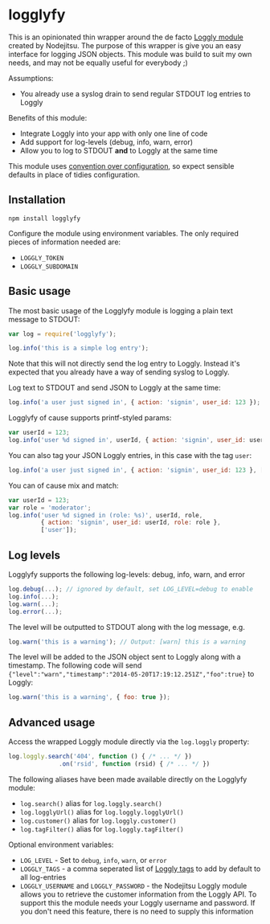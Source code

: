 # logglyfy

This is an opinionated thin wrapper around the de facto [Loggly module](https://github.com/nodejitsu/node-loggly) created by Nodejitsu. The purpose of this wrapper is give you an easy interface for logging JSON objects. This module was build to suit my own needs, and may not be equally useful for everybody ;)

Assumptions:

* You already use a syslog drain to send regular STDOUT log entries to Loggly

Benefits of this module:

* Integrate Loggly into your app with only one line of code
* Add support for log-levels (debug, info, warn, error)
* Allow you to log to STDOUT **and** to Loggly at the same time

This module uses [convention over configuration](http://en.wikipedia.org/wiki/Convention_over_configuration), so expect sensible defaults in place of tidies configuration.

## Installation

```
npm install logglyfy
```

Configure the module using environment variables. The only required pieces of information needed are:

* `LOGGLY_TOKEN`
* `LOGGLY_SUBDOMAIN`

## Basic usage

The most basic usage of the Logglyfy module is logging a plain text message to STDOUT:

```javascript
var log = require('logglyfy');

log.info('this is a simple log entry');
```

Note that this will not directly send the log entry to Loggly. Instead it's expected that you already have a way of sending syslog to Loggly.

Log text to STDOUT and send JSON to Loggly at the same time:

```javascript
log.info('a user just signed in', { action: 'signin', user_id: 123 });
```

Logglyfy of cause supports printf-styled params:

```javascript
var userId = 123;
log.info('user %d signed in', userId, { action: 'signin', user_id: userId });
```

You can also tag your JSON Loggly entries, in this case with the tag `user`:

```javascript
log.info('a user just signed in', { action: 'signin', user_id: 123 }, ['user']);
```

You can of cause mix and match:

```javascript
var userId = 123;
var role = 'moderator';
log.info('user %d signed in (role: %s)', userId, role,
         { action: 'signin', user_id: userId, role: role },
         ['user']);
```

## Log levels

Logglyfy supports the following log-levels: debug, info, warn, and error

```javascript
log.debug(...); // ignored by default, set LOG_LEVEL=debug to enable
log.info(...);
log.warn(...);
log.error(...);
```

The level will be outputted to STDOUT along with the log message, e.g.

```javascript
log.warn('this is a warning'); // Output: [warn] this is a warning
```

The level will be added to the JSON object sent to Loggly along with a timestamp. The following code will send `{"level":"warn","timestamp":"2014-05-20T17:19:12.251Z","foo":true}` to Loggly:

```javascript
log.warn('this is a warning', { foo: true });
```

## Advanced usage

Access the wrapped Loggly module directly via the `log.loggly` property:

```javascript
log.loggly.search('404', function () { /* ... */ })
              .on('rsid', function (rsid) { /* ... */ })
```

The following aliases have been made available directly on the Logglyfy module:

* `log.search()` alias for `log.loggly.search()`
* `log.logglyUrl()` alias for `log.loggly.logglyUrl()`
* `log.customer()` alias for `log.loggly.customer()`
* `log.tagFilter()` alias for `log.loggly.tagFilter()`

Optional environment variables:

* `LOG_LEVEL` - Set to `debug`, `info`, `warn`, or `error`
* `LOGGLY_TAGS` - a comma seperated list of [Loggly tags](https://www.loggly.com/docs/tags/) to add by default to all log-entries
* `LOGGLY_USERNAME` and `LOGGLY_PASSWORD` - the Nodejitsu Loggly module allows you to retrieve the customer information from the Loggly API. To support this the module needs your Loggly username and password. If you don't need this feature, there is no need to supply this information
